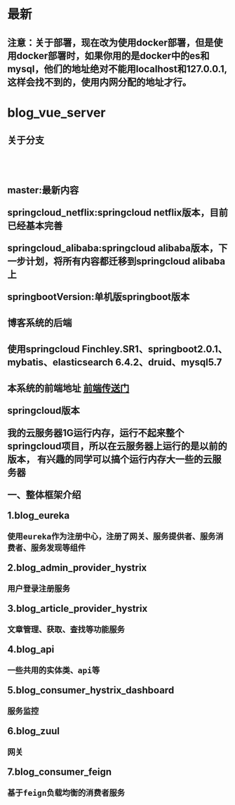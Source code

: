 # 最新
## 注意：关于部署，现在改为使用docker部署，但是使用docker部署时，如果你用的是docker中的es和mysql，他们的地址绝对不能用localhost和127.0.0.1,这样会找不到的，使用内网分配的地址才行。
# blog_vue_server

<h2>关于分支<h2/>
<br/>
<h2> 
master:最新内容

springcloud_netflix:springcloud netflix版本，目前已经基本完善

springcloud_alibaba:springcloud alibaba版本，下一步计划，将所有内容都迁移到springcloud alibaba上

springbootVersion:单机版springboot版本
<h2/>

博客系统的后端
<h2>使用springcloud Finchley.SR1、springboot2.0.1、mybatis、elasticsearch 6.4.2、druid、mysql5.7<h2/>

本系统的前端地址 <a href="https://github.com/sustly/blog_vue_web">前端传送门</a>


springcloud版本

我的云服务器1G运行内存，运行不起来整个springcloud项目，所以在云服务器上运行的是以前的版本，
有兴趣的同学可以搞个运行内存大一些的云服务器

一、整体框架介绍

1.blog_eureka

    使用eureka作为注册中心，注册了网关、服务提供者、服务消费者、服务发现等组件
    
2.blog_admin_provider_hystrix

    用户登录注册服务
    
3.blog_article_provider_hystrix

    文章管理、获取、查找等功能服务
    
4.blog_api

    一些共用的实体类、api等
    
5.blog_consumer_hystrix_dashboard

    服务监控
    
6.blog_zuul

    网关
    
7.blog_consumer_feign

    基于feign负载均衡的消费者服务
    
